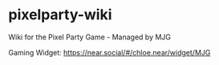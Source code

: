 # pixelparty-wiki
Wiki for the Pixel Party Game - Managed by MJG

Gaming Widget: https://near.social/#/chloe.near/widget/MJG

